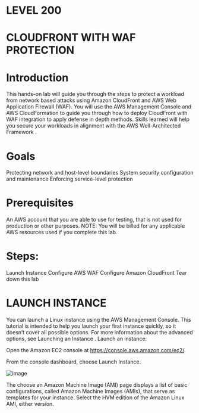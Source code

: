 # LEVEL 200

# CLOUDFRONT WITH WAF PROTECTION

# Introduction
This hands-on lab will guide you through the steps to protect a workload from network based attacks using Amazon CloudFront and AWS Web Application Firewall (WAF). 
You will use the AWS Management Console and AWS CloudFormation to guide you through how to deploy CloudFront with WAF integration to apply defense in depth methods. 
Skills learned will help you secure your workloads in alignment with the AWS Well-Architected Framework .

# Goals

Protecting network and host-level boundaries
System security configuration and maintenance
Enforcing service-level protection

# Prerequisites
An AWS account that you are able to use for testing, that is not used for production or other purposes. 
NOTE: You will be billed for any applicable AWS resources used if you complete this lab.

# Steps:

Launch Instance
Configure AWS WAF
Configure Amazon CloudFront
Tear down this lab


# LAUNCH INSTANCE

You can launch a Linux instance using the AWS Management Console. 
This tutorial is intended to help you launch your first instance quickly, so it doesn’t cover all possible options. 
For more information about the advanced options, see Launching an Instance . Launch an instance:

Open the Amazon EC2 console at https://console.aws.amazon.com/ec2/.

From the console dashboard, choose Launch Instance.

![image](https://user-images.githubusercontent.com/103466963/208150281-902e8ab9-47b2-4eab-a2ea-42aba1b250d3.png)

The choose an Amazon Machine Image (AMI) page displays a list of basic configurations, 
called Amazon Machine Images (AMIs), that serve as templates for your instance. Select the HVM edition of the Amazon Linux AMI, either version.
